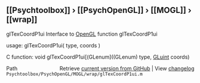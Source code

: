 ## [[Psychtoolbox]] &#8250; [[PsychOpenGL]] &#8250; [[MOGL]] &#8250; [[wrap]]

glTexCoordP1ui  Interface to [OpenGL](OpenGL) function glTexCoordP1ui  
  
usage:  glTexCoordP1ui( type, coords )  
  
C function:  void glTexCoordP1ui[(GLenum]((GLenum) type, [GLuint](GLuint) coords)  




<div class="code_header" style="text-align:right;">
  <span style="float:left;">Path&nbsp;&nbsp;</span> <span class="counter">Retrieve <a href=
  "https://raw.github.com/Psychtoolbox-3/Psychtoolbox-3/beta/Psychtoolbox/PsychOpenGL/MOGL/wrap/glTexCoordP1ui.m">current version from GitHub</a> | View <a href=
  "https://github.com/Psychtoolbox-3/Psychtoolbox-3/commits/beta/Psychtoolbox/PsychOpenGL/MOGL/wrap/glTexCoordP1ui.m">changelog</a></span>
</div>
<div class="code">
  <code>Psychtoolbox/PsychOpenGL/MOGL/wrap/glTexCoordP1ui.m</code>
</div>

